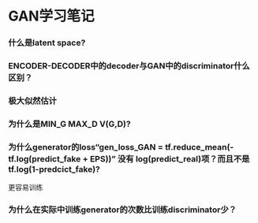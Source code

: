 # GAN学习笔记

### 什么是latent space?

### ENCODER-DECODER中的decoder与GAN中的discriminator什么区别？

### 极大似然估计

### 为什么是MIN_G  MAX_D V(G,D)?

### 为什么generator的loss“gen_loss_GAN = tf.reduce_mean(-tf.log(predict_fake + EPS))” 没有 log(predict_real)项？而且不是tf.log(1-predcict_fake)?

更容易训练

### 为什么在实际中训练generator的次数比训练discriminator少？